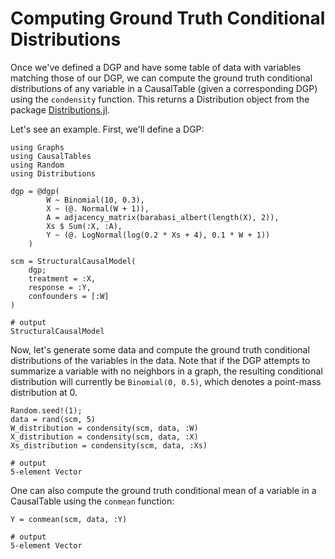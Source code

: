 # Computing Ground Truth Conditional Distributions

Once we've defined a DGP and have some table of data with variables matching those of our DGP, we can compute the ground truth conditional distributions of any variable in a CausalTable (given a corresponding DGP) using the `condensity` function. This returns a Distribution object from the package [Distributions.jl](https://juliastats.org/Distributions.jl/stable/).

Let's see an example. First, we'll define a DGP:

```jldoctest truthtest; output = false, filter = r"(?<=.{21}).*"s
using Graphs
using CausalTables
using Random
using Distributions

dgp = @dgp(
        W ~ Binomial(10, 0.3),
        X ~ (@. Normal(W + 1)),
        A = adjacency_matrix(barabasi_albert(length(X), 2)),
        Xs $ Sum(:X, :A),
        Y ~ (@. LogNormal(log(0.2 * Xs + 4), 0.1 * W + 1))
    )

scm = StructuralCausalModel(
    dgp;
    treatment = :X,
    response = :Y,
    confounders = [:W]
)

# output
StructuralCausalModel
```

Now, let's generate some data and compute the ground truth conditional distributions of the variables in the data. Note that if the DGP attempts to summarize a variable with no neighbors in a graph, the resulting conditional distribution will currently be `Binomial(0, 0.5)`, which denotes a point-mass distribution at 0.

```jldoctest truthtest; output = false, filter = r"(?<=.{16}).*"s
Random.seed!(1);
data = rand(scm, 5)
W_distribution = condensity(scm, data, :W)
X_distribution = condensity(scm, data, :X)
Xs_distribution = condensity(scm, data, :Xs)

# output
5-element Vector
```

One can also compute the ground truth conditional mean of a variable in a CausalTable using the `conmean` function:

```jldoctest truthtest; output = false, filter = r"(?<=.{16}).*"s
Y = conmean(scm, data, :Y)

# output
5-element Vector
```